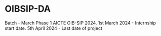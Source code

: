 # OIBSIP-DA
Batch - March Phase 1 AICTE OIB-SIP 2024. 1st March 2024 - Internship start date. 5th April 2024 - Last date of project
